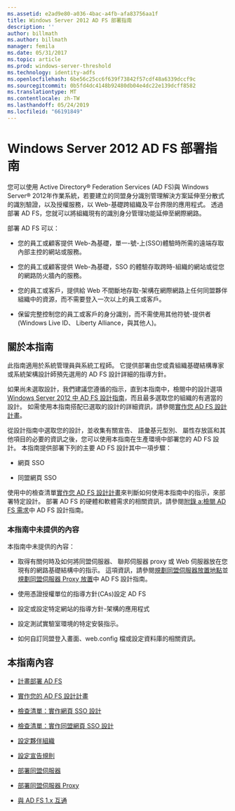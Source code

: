 ```yaml
---
ms.assetid: e2ad9e80-a036-4bac-a4fb-afa83756aa1f
title: Windows Server 2012 AD FS 部署指南
description: ''
author: billmath
ms.author: billmath
manager: femila
ms.date: 05/31/2017
ms.topic: article
ms.prod: windows-server-threshold
ms.technology: identity-adfs
ms.openlocfilehash: 6be56c25cc6f639f73842f57cdf48a6339dccf9c
ms.sourcegitcommit: 0b5fd4dc4148b92480db04e4dc22e139dcff8582
ms.translationtype: MT
ms.contentlocale: zh-TW
ms.lasthandoff: 05/24/2019
ms.locfileid: "66191849"
---
```

# <a name="windows-server-2012-ad-fs-deployment-guide"></a>Windows Server 2012 AD FS 部署指南


您可以使用 Active Directory® Federation Services \(AD FS\)與 Windows Server® 2012年作業系統，若要建立的同盟身分識別管理解決方案延伸至分散式的識別驗證，以及授權服務，以 Web\-基礎跨組織及平台界限的應用程式。 透過部署 AD FS，您就可以將組織現有的識別身分管理功能延伸至網際網路。  
  
部署 AD FS 可以：  
  
-   您的員工或顧客提供 Web\-為基礎，單一\-號\-上\(SSO\)體驗時所需的遠端存取內部主控的網站或服務。  
  
-   您的員工或顧客提供 Web\-為基礎，SSO 的體驗存取跨時\-組織的網站或從您的網路防火牆內的服務。  
  
-   您的員工或客戶，提供給 Web 不間斷地存取\-架構在網際網路上任何同盟夥伴組織中的資源，而不需要登入一次以上的員工或客戶。  
  
-   保留完整控制您的員工或客戶的身分識別，而不需使用其他符號\-提供者\(Windows Live ID、 Liberty Alliance，與其他人\)。  
  
## <a name="about-this-guide"></a>關於本指南  
此指南適用於系統管理員與系統工程師。 它提供部署由您或貴組織基礎結構專家或系統架構設計師預先選用的 AD FS 設計詳細的指導方針。  
  
如果尚未選取設計，我們建議您遵循的指示，直到本指南中，檢閱中的設計選項[Windows Server 2012 中 AD FS 設計指南](https://technet.microsoft.com/library/dd807036.aspx)，而且最多選取您的組織的有適當的設計。 如需使用本指南搭配已選取的設計的詳細資訊，請參閱[實作您 AD FS 設計計畫](Implementing-Your-AD-FS-Design-Plan.md)。  
  
從設計指南中選取您的設計，並收集有關宣告、 語彙基元型別、 屬性存放區和其他項目的必要的資訊之後，您可以使用本指南在生產環境中部署您的 AD FS 設計。 本指南提供部署下列的主要 AD FS 設計其中一項步驟：  
  
-   網頁 SSO  
  
-   同盟網頁 SSO  
  
使用中的檢查清單[實作您 AD FS 設計計畫](Implementing-Your-AD-FS-Design-Plan.md)來判斷如何使用本指南中的指示，來部署特定設計。 部署 AD FS 的硬體和軟體需求的相關資訊，請參閱[附錄 a:檢閱 AD FS 需求](https://technet.microsoft.com/library/ff678034.aspx)中 AD FS 設計指南。  
  
### <a name="what-this-guide-does-not-provide"></a>本指南中未提供的內容  
本指南中未提供的內容：  
  
-   取得有關何時及如何將同盟伺服器、 聯邦伺服器 proxy 或 Web 伺服器放在您現有的網路基礎結構中的指示。 這項資訊，請參閱[規劃同盟伺服器放置地點](https://technet.microsoft.com/library/dd807069.aspx)並[規劃同盟伺服器 Proxy 放置](https://technet.microsoft.com/library/dd807130.aspx)中 AD FS 設計指南。  
  
-   使用憑證授權單位的指導方針\(CAs\)設定 AD FS  
  
-   設定或設定特定網站的指導方針\-架構的應用程式  
  
-   設定測試實驗室環境的特定安裝指示。  
  
-   如何自訂同盟登入畫面、web.config 檔或設定資料庫的相關資訊。  
  
## <a name="in-this-guide"></a>本指南內容  
  
-   [計畫部署 AD FS](Planning-to-Deploy-AD-FS.md)  
  
-   [實作您的 AD FS 設計計畫](Implementing-Your-AD-FS-Design-Plan.md)  
  
-   [檢查清單：實作網頁 SSO 設計](Checklist--Implementing-a-Web-SSO-Design.md)  
  
-   [檢查清單：實作同盟網頁 SSO 設計](Checklist--Implementing-a-Federated-Web-SSO-Design.md)  
  
-   [設定夥伴組織](Configuring-Partner-Organizations.md)  
  
-   [設定宣告規則](Configuring-Claim-Rules.md)  
  
-   [部署同盟伺服器](Deploying-Federation-Servers.md)  
  
-   [部署同盟伺服器 Proxy](Deploying-Federation-Server-Proxies.md)  
  
-   [與 AD FS 1.x 互通](Interoperating-with-AD-FS-1.x.md)  
